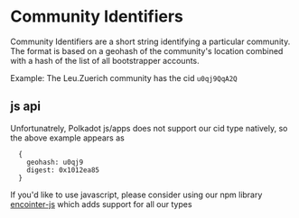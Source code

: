 # Community Identifiers

Community Identifiers are a short string identifying a particular community. The format is based on a geohash of the community's location combined with a hash of the list of all bootstrapper accounts.

Example: The Leu.Zuerich community has the cid `u0qj9QqA2Q`

## js api

Unfortunatrely, Polkadot js/apps does not support our cid type natively, so the above example appears as 
```
  {
    geohash: u0qj9
    digest: 0x1012ea85
  }
```

If you'd like to use javascript, please consider using our npm library [encointer-js](https://github.com/encointer/encointer-js) which adds support for all our types



